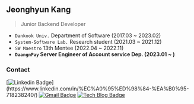 ## Jeonghyun Kang

> Junior Backend Developer

- `Dankook Univ.` Department of Software (2017.03 ~ 2023.02)
- `System-Software Lab.` Research student (2021.03 ~ 2021.12)
- `SW Maestro` 13th Mentee (2022.04 ~ 2022.11)
- **`DaangnPay` Server Engineer of Account service Dep. (2023.01 ~ )**


### Contact

[![Linkedin Badge](https://img.shields.io/badge/-LinkedIn-blue?style=flat-square&logo=Linkedin&logoColor=white&link=[https://www.linkedin.com/in/seong-yun-byeon-8183a8113/](https://www.linkedin.com/in/%EC%A0%95%ED%98%84-%EA%B0%95-718238240/))](https://www.linkedin.com/in/%EC%A0%95%ED%98%84-%EA%B0%95-718238240/) [![Gmail Badge](https://img.shields.io/badge/Email-d14836?style=flat-square&logo=Gmail&logoColor=white&link=mailto:rilac1@naver.com)](mailto:rilac1@naver.com) [![Tech Blog Badge](http://img.shields.io/badge/-Tech%20blog-black?style=flat-square&logo=github&link=https://rilac1.github.io/)](https://rilac1.github.io/) 
